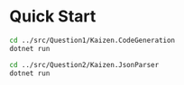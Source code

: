 
# Quick Start

   ```bash
   cd ../src/Question1/Kaizen.CodeGeneration
   dotnet run
   ```
   ```bash
   cd ../src/Question2/Kaizen.JsonParser
   dotnet run
   ```
